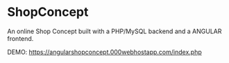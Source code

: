 # ShopConcept
 An online Shop Concept built with a PHP/MySQL backend and a ANGULAR frontend.

DEMO:
https://angularshopconcept.000webhostapp.com/index.php
